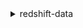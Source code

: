 <details>

<summary>
redshift-data
</summary>

- <details><summary>cancel-statement</summary>

  * --id
  * --cli-input-json
  * --cli-input-yaml
  * --generate-cli-skeleton


- <details><summary>describe-statement</summary>

  * --id
  * --cli-input-json
  * --cli-input-yaml
  * --generate-cli-skeleton


- <details><summary>describe-table</summary>

  * --cluster-identifier
  * --connected-database
  * --database
  * --db-user
  * --schema
  * --secret-arn
  * --table
  * --cli-input-json
  * --cli-input-yaml
  * --starting-token
  * --page-size
  * --max-items
  * --generate-cli-skeleton


- <details><summary>execute-statement</summary>

  * --cluster-identifier
  * --database
  * --db-user
  * --parameters
  * --secret-arn
  * --sql
  * --statement-name
  * --with-event
  * --no-with-event
  * --cli-input-json
  * --cli-input-yaml
  * --generate-cli-skeleton


- <details><summary>get-statement-result</summary>

  * --id
  * --cli-input-json
  * --cli-input-yaml
  * --starting-token
  * --max-items
  * --generate-cli-skeleton


- <details><summary>help</summary>

  * 


- <details><summary>list-databases</summary>

  * --cluster-identifier
  * --database
  * --db-user
  * --secret-arn
  * --cli-input-json
  * --cli-input-yaml
  * --starting-token
  * --page-size
  * --max-items
  * --generate-cli-skeleton


- <details><summary>list-schemas</summary>

  * --cluster-identifier
  * --connected-database
  * --database
  * --db-user
  * --schema-pattern
  * --secret-arn
  * --cli-input-json
  * --cli-input-yaml
  * --starting-token
  * --page-size
  * --max-items
  * --generate-cli-skeleton


- <details><summary>list-statements</summary>

  * --role-level
  * --no-role-level
  * --statement-name
  * --status
  * --cli-input-json
  * --cli-input-yaml
  * --starting-token
  * --page-size
  * --max-items
  * --generate-cli-skeleton


- <details><summary>list-tables</summary>

  * --cluster-identifier
  * --connected-database
  * --database
  * --db-user
  * --schema-pattern
  * --secret-arn
  * --table-pattern
  * --cli-input-json
  * --cli-input-yaml
  * --starting-token
  * --page-size
  * --max-items
  * --generate-cli-skeleton


</details>

